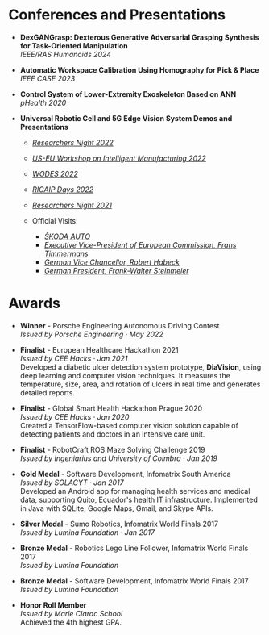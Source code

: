 # Conferences and Presentations
- **DexGANGrasp: Dexterous Generative Adversarial Grasping Synthesis for Task-Oriented Manipulation**  
  *IEEE/RAS Humanoids 2024*

- **Automatic Workspace Calibration Using Homography for Pick & Place**  
  *IEEE CASE 2023*

- **Control System of Lower-Extremity Exoskeleton Based on ANN**  
  *pHealth 2020*

- **Universal Robotic Cell and 5G Edge Vision System Demos and Presentations**  
  - [*Researchers Night 2022*](https://ricaip.eu/events/researchers-night-2022/)
  - [*US-EU Workshop on Intelligent Manufacturing 2022*](https://ricaip.eu/events/us-eu-workshop-on-intelligent-manufacturing/)
  - [*WODES 2022*](https://wodes2022.ciirc.cvut.cz/)
  - [*RICAIP Days 2022*](https://ricaip.eu/ricaip-days-2022/)
  - [*Researchers Night 2021*](https://ricaip.eu/researchers-night2021/)

  - Official Visits:   
    - [*ŠKODA AUTO*](https://ricaip.eu/skoda-auto-visit-august22/)
    - [*Executive Vice-President of European Commission, Frans Timmermans*](https://ricaip.eu/timmermans-visited-ricaip/)
    - [*German Vice Chancellor, Robert Habeck*](https://ricaip.eu/german-vice-chancellor-habeck-visit/)
    - [*German President, Frank-Walter Steinmeier*](https://ricaip.eu/german-president-in-ricaip/)

# Awards
- **Winner** - Porsche Engineering Autonomous Driving Contest  
  *Issued by Porsche Engineering · May 2022*

- **Finalist** - European Healthcare Hackathon 2021  
  *Issued by CEE Hacks · Jan 2021*  
  Developed a diabetic ulcer detection system prototype, **DiaVision**, using deep learning and computer vision techniques. It measures the temperature, size, area, and rotation of ulcers in real time and generates detailed reports.

- **Finalist** - Global Smart Health Hackathon Prague 2020  
  *Issued by CEE Hacks · Jan 2020*  
  Created a TensorFlow-based computer vision solution capable of detecting patients and doctors in an intensive care unit.

- **Finalist** - RobotCraft ROS Maze Solving Challenge 2019  
  *Issued by Ingeniarius and University of Coimbra · Jan 2019*

- **Gold Medal** - Software Development, Infomatrix South America  
  *Issued by SOLACYT · Jan 2017*  
  Developed an Android app for managing health services and medical data, supporting Quito, Ecuador's health IT infrastructure. Implemented in Java with SQLite, Google Maps, Gmail, and Skype APIs.

- **Silver Medal** - Sumo Robotics, Infomatrix World Finals 2017  
  *Issued by Lumina Foundation · Jan 2017*

- **Bronze Medal** - Robotics Lego Line Follower, Infomatrix World Finals 2017  
  *Issued by Lumina Foundation*

- **Bronze Medal** - Software Development, Infomatrix World Finals 2017  
  *Issued by Lumina Foundation*

- **Honor Roll Member**  
  *Issued by Marie Clarac School*  
  Achieved the 4th highest GPA.